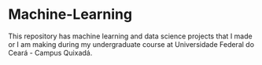 # Machine-Learning
This repository has machine learning and data science projects that I made or I am making during my undergraduate course at Universidade Federal do Ceará - Campus Quixadá.
